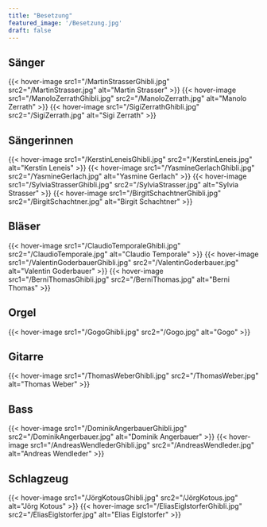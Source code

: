 ```yaml
---
title: "Besetzung"
featured_image: '/Besetzung.jpg'
draft: false
---
```


## Sänger

{{< hover-image src1="/MartinStrasserGhibli.jpg" src2="/MartinStrasser.jpg" alt="Martin Strasser" >}}
{{< hover-image src1="/ManoloZerrathGhibli.jpg" src2="/ManoloZerrath.jpg" alt="Manolo Zerrath" >}}
{{< hover-image src1="/SigiZerrathGhibli.jpg" src2="/SigiZerrath.jpg" alt="Sigi Zerrath" >}}

## Sängerinnen

{{< hover-image src1="/KerstinLeneisGhibli.jpg" src2="/KerstinLeneis.jpg" alt="Kerstin Leneis" >}}
{{< hover-image src1="/YasmineGerlachGhibli.jpg" src2="/YasmineGerlach.jpg" alt="Yasmine Gerlach" >}}
{{< hover-image src1="/SylviaStrasserGhibli.jpg" src2="/SylviaStrasser.jpg" alt="Sylvia Strasser" >}}
{{< hover-image src1="/BirgitSchachtnerGhibli.jpg" src2="/BirgitSchachtner.jpg" alt="Birgit Schachtner" >}}

## Bläser

{{< hover-image src1="/ClaudioTemporaleGhibli.jpg" src2="/ClaudioTemporale.jpg" alt="Claudio Temporale" >}}
{{< hover-image src1="/ValentinGoderbauerGhibli.jpg" src2="/ValentinGoderbauer.jpg" alt="Valentin Goderbauer" >}}
{{< hover-image src1="/BerniThomasGhibli.jpg" src2="/BerniThomas.jpg" alt="Berni Thomas" >}}

## Orgel

{{< hover-image src1="/GogoGhibli.jpg" src2="/Gogo.jpg" alt="Gogo" >}}

## Gitarre

{{< hover-image src1="/ThomasWeberGhibli.jpg" src2="/ThomasWeber.jpg" alt="Thomas Weber" >}}

## Bass

{{< hover-image src1="/DominikAngerbauerGhibli.jpg" src2="/DominikAngerbauer.jpg" alt="Dominik Angerbauer" >}}
{{< hover-image src1="/AndreasWendlederGhibli.jpg" src2="/AndreasWendleder.jpg" alt="Andreas Wendleder" >}}

## Schlagzeug

{{< hover-image src1="/JörgKotousGhibli.jpg" src2="/JörgKotous.jpg" alt="Jörg Kotous" >}}
{{< hover-image src1="/EliasEiglstorferGhibli.jpg" src2="/EliasEiglstorfer.jpg" alt="Elias Eiglstorfer" >}}

